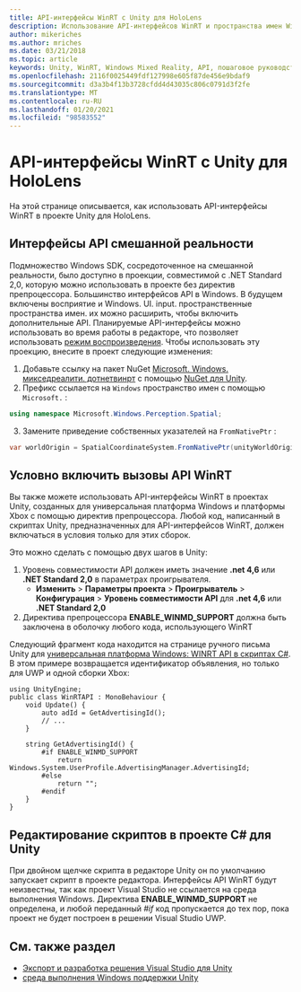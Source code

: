 ```yaml
---
title: API-интерфейсы WinRT с Unity для HoloLens
description: Использование API-интерфейсов WinRT и пространства имен Windows в проектах Unity Mixed Reality для HoloLens.
author: mikeriches
ms.author: mriches
ms.date: 03/21/2018
ms.topic: article
keywords: Unity, WinRT, Windows Mixed Reality, API, пошаговое руководство, гарнитура смешанной реальности, гарнитура Windows Mixed Reality, гарнитура виртуальной реальности, интерфейсы API смешанной реальности
ms.openlocfilehash: 2116f0025449fdf127998e605f87de456e9bdaf9
ms.sourcegitcommit: d3a3b4f13b3728cfdd4d43035c806c0791d3f2fe
ms.translationtype: MT
ms.contentlocale: ru-RU
ms.lasthandoff: 01/20/2021
ms.locfileid: "98583552"
---
```

# <a name="winrt-apis-with-unity-for-hololens"></a>API-интерфейсы WinRT с Unity для HoloLens

На этой странице описывается, как использовать API-интерфейсы WinRT в проекте Unity для HoloLens.

## <a name="mixed-reality-apis"></a>Интерфейсы API смешанной реальности

Подмножество Windows SDK, сосредоточенное на смешанной реальности, было доступно в проекции, совместимой с .NET Standard 2,0, которую можно использовать в проекте без директив препроцессора. Большинство интерфейсов API в Windows. В будущем включены восприятие и Windows. UI. input. пространственные пространства имен. их можно расширить, чтобы включить дополнительные API. Планируемые API-интерфейсы можно использовать во время работы в редакторе, что позволяет использовать [режим воспроизведения](//windows/mixed-reality/unity-play-mode). Чтобы использовать эту проекцию, внесите в проект следующие изменения:

1) Добавьте ссылку на пакет NuGet [Microsoft. Windows. микседреалити. дотнетвинрт](https://www.nuget.org/packages/Microsoft.Windows.MixedReality.DotNetWinRT) с помощью [NuGet для Unity](https://github.com/GlitchEnzo/NuGetForUnity).
2) Префикс ссылается на `Windows` пространство имен с помощью `Microsoft.` :
```cs
using namespace Microsoft.Windows.Perception.Spatial;
```
3) Замените приведение собственных указателей на `FromNativePtr` :
```cs
var worldOrigin = SpatialCoordinateSystem.FromNativePtr(unityWorldOriginPtr);
```

## <a name="conditionally-include-winrt-api-calls"></a>Условно включить вызовы API WinRT

Вы также можете использовать API-интерфейсы WinRT в проектах Unity, созданных для универсальная платформа Windows и платформы Xbox с помощью директив препроцессора. Любой код, написанный в скриптах Unity, предназначенных для API-интерфейсов WinRT, должен включаться в условия только для этих сборок. 

Это можно сделать с помощью двух шагов в Unity:
1) Уровень совместимости API должен иметь значение **.net 4,6** или **.NET Standard 2,0** в параметрах проигрывателя.
    - **Изменить**  >  **Параметры проекта**  >  **Проигрыватель**  >  **Конфигурация**  >  **Уровень совместимости API** для **.net 4,6** или **.NET Standard 2,0**
2) Директива препроцессора **ENABLE_WINMD_SUPPORT** должна быть заключена в оболочку любого кода, использующего WinRT

Следующий фрагмент кода находится на странице ручного письма Unity для [универсальная платформа Windows: WINRT API в скриптах C#](https://docs.unity3d.com/Manual/windowsstore-scripts.html). В этом примере возвращается идентификатор объявления, но только для UWP и одной сборки Xbox:

```
using UnityEngine;
public class WinRTAPI : MonoBehaviour {
    void Update() {
        auto adId = GetAdvertisingId();
        // ...
    }

    string GetAdvertisingId() {
        #if ENABLE_WINMD_SUPPORT
            return Windows.System.UserProfile.AdvertisingManager.AdvertisingId;
        #else
            return "";
        #endif
    }
}
```

## <a name="edit-your-scripts-in-a-unity-c-project"></a>Редактирование скриптов в проекте C# для Unity

При двойном щелчке скрипта в редакторе Unity он по умолчанию запускает скрипт в проекте редактора. Интерфейсы API WinRT будут неизвестны, так как проект Visual Studio не ссылается на среда выполнения Windows. Директива **ENABLE_WINMD_SUPPORT** не определена, и любой переданный *#if* код пропускается до тех пор, пока проект не будет построен в решении Visual Studio UWP.

## <a name="see-also"></a>См. также раздел
* [Экспорт и разработка решения Visual Studio для Unity](exporting-and-building-a-unity-visual-studio-solution.md)
* [среда выполнения Windows поддержки Unity](https://docs.unity3d.com/Manual/IL2CPP-WindowsRuntimeSupport.html)